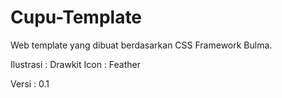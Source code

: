 # Cupu-Template
Web template yang dibuat berdasarkan CSS Framework Bulma.

Ilustrasi : Drawkit
Icon : Feather

Versi : 0.1
